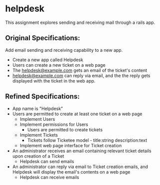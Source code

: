 # helpdesk

This assignment explores sending and receiving mail through a rails app.

## Original Specifications:

Add email sending and receiving capability to a new app.

* Create a new app called Helpdesk
* Users can create a new ticket on a web page
* The helpdesk@example.com gets an email of the ticket's content
* helpdesk@example.com can reply via email, and the the reply gets displayed with the ticket in the web app.

## Refined Specifications:

* App name is "Helpdesk"
* Users are permitted to create at least one ticket on a web page
    * Implement Users
    * Implement permissions for Users
        * Users are permitted to create tickets
    * Implement Tickets
        * Tickets follow Ticketee model - title:string description:text
    * Implement web page interface for Ticket creation
* An administrator receives an email containing relevant ticket details upon creation of a Ticket
    * Helpdesk can send emails
* An administrator can reply via email to Ticket creation emails, and Helpdesk will display the email's contents on a web page
    * Helpdesk can receive emails
